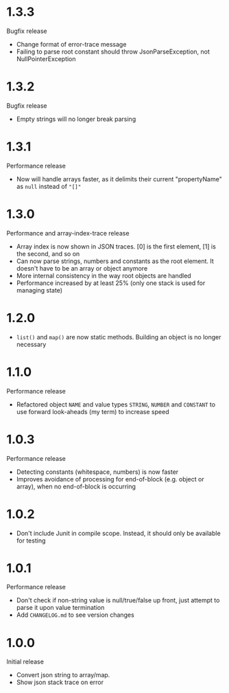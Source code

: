 # 1.3.3

Bugfix release

* Change format of error-trace message
* Failing to parse root constant should throw JsonParseException, not NullPointerException

# 1.3.2

Bugfix release

* Empty strings will no longer break parsing

# 1.3.1

Performance release

* Now will handle arrays faster, as it delimits their current "propertyName" as `null` instead of `"[]"`

# 1.3.0

Performance and array-index-trace release

* Array index is now shown in JSON traces. [0] is the first element, [1] is the second, and so on
* Can now parse strings, numbers and constants as the root element. It doesn't have to be an array or object anymore
* More internal consistency in the way root objects are handled
* Performance increased by at least 25% (only one stack is used for managing state)

# 1.2.0

* `list()` and `map()` are now static methods. Building an object is no longer necessary

# 1.1.0

Performance release

* Refactored object `NAME` and value types `STRING`, `NUMBER` and `CONSTANT` to use forward look-aheads (my term) to
increase speed

# 1.0.3

Performance release

* Detecting constants (whitespace, numbers) is now faster
* Improves avoidance of processing for end-of-block (e.g. object or array), when no end-of-block is occurring

# 1.0.2

* Don't include Junit in compile scope. Instead, it should only be available for testing

# 1.0.1

Performance release

* Don't check if non-string value is null/true/false up front, just attempt to parse it upon value termination
* Add `CHANGELOG.md` to see version changes

# 1.0.0

Initial release

* Convert json string to array/map.
* Show json stack trace on error